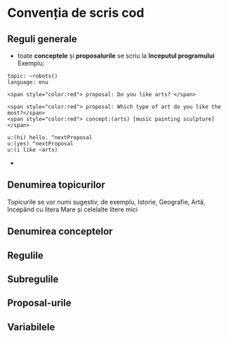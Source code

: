 # Convenția de scris cod

## Reguli generale
- toate **conceptele** și **proposalurile** se scriu la **începutul programului**
Exemplu:
```
topic: ~robots()
language: enu

<span style="color:red"> proposal: Do you like arts? </span>

<span style="color:red"> proposal: Which type of art do you like the most?</span>
<span style="color:red"> concept:(arts) [music painting sculpture]</span>

u:(hi) hello. ^nextProposal
u:(yes) ^nextProposal
u:(i like ~arts)
```
- 
## Denumirea topicurilor
Topicurile se vor numi sugestiv, de exemplu, Istorie, Geografie, Artă, începând cu litera Mare și celelalte litere mici

## Denumirea conceptelor

## Regulile

## Subregulile

## Proposal-urile

## Variabilele

